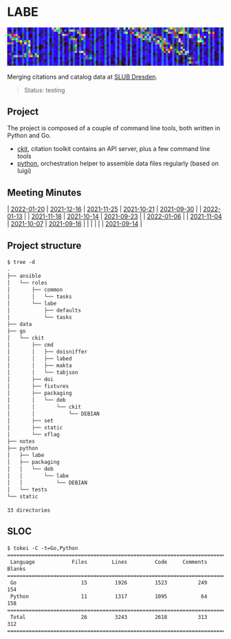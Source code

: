 # LABE

![](static/canvas.png)

Merging citations and catalog data at [SLUB Dresden](https://www.slub-dresden.de/).

> Status: testing

## Project

The project is composed of a couple of command line tools, both written in
Python and Go.

* [ckit](go/ckit), citation toolkit contains an API server, plus a few command line tools
* [python](python), orchestration helper to assemble data files regularly (based on luigi)

## Meeting Minutes

| [2022-01-20](notes/2022_01_20_meeting_minutes.md)     | [2021-12-16](notes/2021_12_16_meeting_minutes.md)     | [2021-11-25](notes/2021_11_25_meeting_minutes.md)     | [2021-10-21](notes/2021_10_21_meeting_minutes.md)     | [2021-09-30](notes/2021_09_30_meeting_minutes.md)     |
| [2022-01-13](notes/2022_01_13_meeting_minutes.md)     |                                                       | [2021-11-18](notes/2021_11_18_meeting_minutes.md)     | [2021-10-14](notes/2021_10_14_meeting_minutes.md)     | [2021-09-23](notes/2021_09_23_meeting_minutes.md)     |
| [2022-01-06](notes/2022_01_06_meeting_minutes.md)     |                                                       | [2021-11-04](notes/2021_11_04_meeting_minutes.md)     | [2021-10-07](notes/2021_10_07_meeting_minutes.md)     | [2021-09-16](notes/2021_09_16_meeting_minutes.md)     |
|                                                       |                                                       |                                                       |                                                       | [2021-09-14](notes/2021_09_14_meeting_minutes.md)     |

## Project structure

```shell
$ tree -d
.
├── ansible
│   └── roles
│       ├── common
│       │   └── tasks
│       └── labe
│           ├── defaults
│           └── tasks
├── data
├── go
│   └── ckit
│       ├── cmd
│       │   ├── doisniffer
│       │   ├── labed
│       │   ├── makta
│       │   └── tabjson
│       ├── doi
│       ├── fixtures
│       ├── packaging
│       │   └── deb
│       │       └── ckit
│       │           └── DEBIAN
│       ├── set
│       ├── static
│       └── xflag
├── notes
├── python
│   ├── labe
│   ├── packaging
│   │   └── deb
│   │       └── labe
│   │           └── DEBIAN
│   └── tests
└── static

33 directories
```

## SLOC

```
$ tokei -C -t=Go,Python
===============================================================================
 Language            Files        Lines         Code     Comments       Blanks
===============================================================================
 Go                     15         1926         1523          249          154
 Python                 11         1317         1095           64          158
===============================================================================
 Total                  26         3243         2618          313          312
===============================================================================
```

